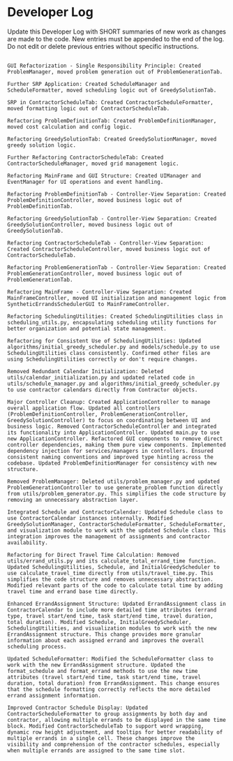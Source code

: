 # Developer Log

Update this Developer Log with SHORT summaries of new work as changes are made to the code. New entries must be appended to the end of the log. Do not edit or delete previous entries without specific instructions.

## 
    GUI Refactorization - Single Responsibility Principle: Created ProblemManager, moved problem generation out of ProblemGenerationTab.

    Further SRP Application: Created ScheduleManager and ScheduleFormatter, moved scheduling logic out of GreedySolutionTab.

    SRP in ContractorScheduleTab: Created ContractorScheduleFormatter, moved formatting logic out of ContractorScheduleTab.

    Refactoring ProblemDefinitionTab: Created ProblemDefinitionManager, moved cost calculation and config logic.

    Refactoring GreedySolutionTab: Created GreedySolutionManager, moved greedy solution logic.

    Further Refactoring ContractorScheduleTab: Created ContractorScheduleManager, moved grid management logic.

    Refactoring MainFrame and GUI Structure: Created UIManager and EventManager for UI operations and event handling.

    Refactoring ProblemDefinitionTab - Controller-View Separation: Created ProblemDefinitionController, moved business logic out of ProblemDefinitionTab.

    Refactoring GreedySolutionTab - Controller-View Separation: Created GreedySolutionController, moved business logic out of GreedySolutionTab.

    Refactoring ContractorScheduleTab - Controller-View Separation: Created ContractorScheduleController, moved business logic out of ContractorScheduleTab.

    Refactoring ProblemGenerationTab - Controller-View Separation: Created ProblemGenerationController, moved business logic out of ProblemGenerationTab.

    Refactoring MainFrame - Controller-View Separation: Created MainFrameController, moved UI initialization and management logic from SyntheticErrandsSchedulerGUI to MainFrameController.

    Refactoring SchedulingUtilities: Created SchedulingUtilities class in scheduling_utils.py, encapsulating scheduling utility functions for better organization and potential state management.

    Refactoring for Consistent Use of SchedulingUtilities: Updated algorithms/initial_greedy_scheduler.py and models/schedule.py to use SchedulingUtilities class consistently. Confirmed other files are using SchedulingUtilities correctly or don't require changes.

    Removed Redundant Calendar Initialization: Deleted utils/calendar_initialization.py and updated related code in utils/schedule_manager.py and algorithms/initial_greedy_scheduler.py to use contractor calendars directly from Contractor objects.

    Major Controller Cleanup: Created ApplicationController to manage overall application flow. Updated all controllers (ProblemDefinitionController, ProblemGenerationController, GreedySolutionController) to focus on coordinating between UI and business logic. Removed ContractorScheduleController and integrated its functionality into ApplicationController. Updated main.py to use new ApplicationController. Refactored GUI components to remove direct controller dependencies, making them pure view components. Implemented dependency injection for services/managers in controllers. Ensured consistent naming conventions and improved type hinting across the codebase. Updated ProblemDefinitionManager for consistency with new structure.

    Removed ProblemManager: Deleted utils/problem_manager.py and updated ProblemGenerationController to use generate_problem function directly from utils/problem_generator.py. This simplifies the code structure by removing an unnecessary abstraction layer.

    Integrated Schedule and ContractorCalendar: Updated Schedule class to use ContractorCalendar instances internally. Modified GreedySolutionManager, ContractorScheduleFormatter, ScheduleFormatter, and visualization module to work with the updated Schedule class. This integration improves the management of assignments and contractor availability.

    Refactoring for Direct Travel Time Calculation: Removed utils/errand_utils.py and its calculate_total_errand_time function. Updated SchedulingUtilities, Schedule, and InitialGreedyScheduler to use calculate_travel_time directly from utils/travel_time.py. This simplifies the code structure and removes unnecessary abstraction. Modified relevant parts of the code to calculate total time by adding travel time and errand base time directly.

    Enhanced ErrandAssignment Structure: Updated ErrandAssignment class in ContractorCalendar to include more detailed time attributes (errand type, travel start/end time, task start/end time, travel duration, total duration). Modified Schedule, InitialGreedyScheduler, SchedulingUtilities, and visualization modules to work with the new ErrandAssignment structure. This change provides more granular information about each assigned errand and improves the overall scheduling process.

    Updated ScheduleFormatter: Modified the ScheduleFormatter class to work with the new ErrandAssignment structure. Updated the format_schedule and format_errand methods to use the new time attributes (travel start/end time, task start/end time, travel duration, total duration) from ErrandAssignment. This change ensures that the schedule formatting correctly reflects the more detailed errand assignment information.

    Improved Contractor Schedule Display: Updated ContractorScheduleFormatter to group assignments by both day and contractor, allowing multiple errands to be displayed in the same time block. Modified ContractorScheduleTab to support word wrapping, dynamic row height adjustment, and tooltips for better readability of multiple errands in a single cell. These changes improve the visibility and comprehension of the contractor schedules, especially when multiple errands are assigned to the same time slot.
